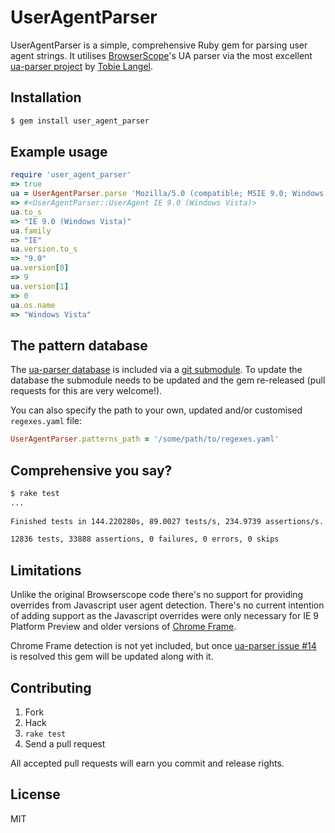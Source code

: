 # UserAgentParser

UserAgentParser is a simple, comprehensive Ruby gem for parsing user agent strings. It utilises [BrowserScope](http://www.browserscope.org/)'s UA parser via the most excellent [ua-parser project](https://github.com/tobie/ua-parser) by [Tobie Langel](https://github.com/tobie/).

## Installation

```bash
$ gem install user_agent_parser
```

## Example usage

```ruby
require 'user_agent_parser'
=> true
ua = UserAgentParser.parse 'Mozilla/5.0 (compatible; MSIE 9.0; Windows NT 6.0;)'
=> #<UserAgentParser::UserAgent IE 9.0 (Windows Vista)>
ua.to_s
=> "IE 9.0 (Windows Vista)"
ua.family
=> "IE"
ua.version.to_s
=> "9.0"
ua.version[0]
=> 9
ua.version[1]
=> 0
ua.os.name
=> "Windows Vista"
```

## The pattern database

The [ua-parser database](https://github.com/tobie/ua-parser/blob/master/regexes.yaml) is included via a [git submodule](http://help.github.com/submodules/). To update the database the submodule needs to be updated and the gem re-released (pull requests for this are very welcome!).

You can also specify the path to your own, updated and/or customised `regexes.yaml` file:

```ruby
UserAgentParser.patterns_path = '/some/path/to/regexes.yaml'
```

## Comprehensive you say?

```bash
$ rake test
...
    
Finished tests in 144.220280s, 89.0027 tests/s, 234.9739 assertions/s.

12836 tests, 33888 assertions, 0 failures, 0 errors, 0 skips
```

## Limitations

Unlike the original Browserscope code there's no support for providing overrides from Javascript user agent detection. There's no current intention of adding support as the Javascript overrides were only necessary for IE 9 Platform Preview and older versions of [Chrome Frame](https://developers.google.com/chrome/chrome-frame/).

Chrome Frame detection is not yet included, but once [ua-parser issue #14](https://github.com/tobie/ua-parser/issues/14) is resolved this gem will be updated along with it.

## Contributing

1. Fork
2. Hack
3. `rake test`
4. Send a pull request

All accepted pull requests will earn you commit and release rights.

## License

MIT